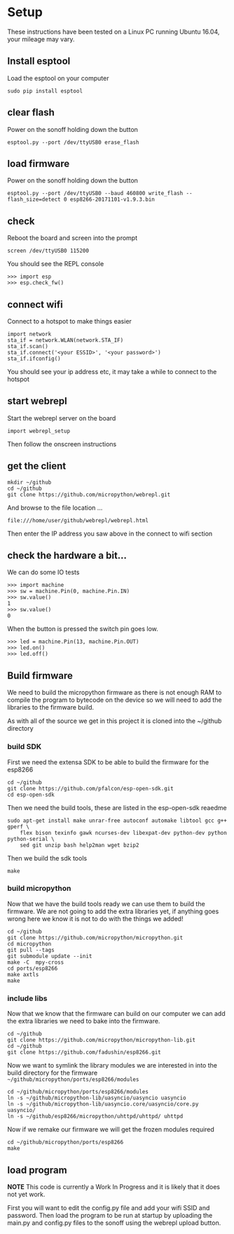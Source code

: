 # Setup
These instructions have been tested on a Linux PC running Ubuntu 16.04, your mileage may vary.

## Install esptool
Load the esptool on your computer
```
sudo pip install esptool
```
## clear flash
Power on the sonoff holding down the button
```
esptool.py --port /dev/ttyUSB0 erase_flash
```
## load firmware
Power on the sonoff holding down the button
```
esptool.py --port /dev/ttyUSB0 --baud 460800 write_flash --flash_size=detect 0 esp8266-20171101-v1.9.3.bin
```

## check
Reboot the board and screen into the prompt
```
screen /dev/ttyUSB0 115200
```
You should see the REPL console
```
>>> import esp
>>> esp.check_fw()
```
## connect wifi
Connect to a hotspot to make things easier
```
import network
sta_if = network.WLAN(network.STA_IF)
sta_if.scan()
sta_if.connect('<your ESSID>', '<your password>')
sta_if.ifconfig()
```
You should see your ip address etc, it may take a while to connect to the hotspot
## start webrepl
Start the webrepl server on the board
```
import webrepl_setup
```
Then follow the onscreen instructions
## get the client
```
mkdir ~/github
cd ~/github
git clone https://github.com/micropython/webrepl.git
```
And browse to the file location ...
```
file:///home/user/github/webrepl/webrepl.html
```
Then enter the IP address you saw above in the connect to wifi section

## check the hardware a bit...
We can do some IO tests
```
>>> import machine
>>> sw = machine.Pin(0, machine.Pin.IN)
>>> sw.value()
1
>>> sw.value()
0
```
When the button is pressed the switch pin goes low.

```
>>> led = machine.Pin(13, machine.Pin.OUT)
>>> led.on()
>>> led.off()
```

## Build firmware
We need to build the micropython firmware as there is not enough RAM to compile the program to bytecode on the device so we will need to add the libraries to the firmware build.

As with all of the source we get in this project it is cloned into the ~/github directory

### build SDK
First we need the extensa SDK to be able to build the firmware for the esp8266
```
cd ~/github
git clone https://github.com/pfalcon/esp-open-sdk.git
cd esp-open-sdk
```
Then we need the build tools, these are listed in the esp-open-sdk reaedme
```
sudo apt-get install make unrar-free autoconf automake libtool gcc g++ gperf \
    flex bison texinfo gawk ncurses-dev libexpat-dev python-dev python python-serial \
    sed git unzip bash help2man wget bzip2
```
Then we build the sdk tools
```
make
```

### build micropython
Now that we have the build tools ready we can use them to build the firmware. We are not going to add the extra libraries yet, if anything goes wrong here we know it is not to do with the things we added!
```
cd ~/github
git clone https://github.com/micropython/micropython.git
cd micropython
git pull --tags
git submodule update --init
make -C  mpy-cross
cd ports/esp8266
make axtls
make
```

### include libs
Now that we know that the firmware can build on our computer we can add the extra libraries we need to bake into the firmware.
```
cd ~/github
git clone https://github.com/micropython/micropython-lib.git
cd ~/github
git clone https://github.com/fadushin/esp8266.git
```
Now we want to symlink the library modules we are interested in into the build directory for the firmware ```~/github/micropython/ports/esp8266/modules```
```
cd ~/github/micropython/ports/esp8266/modules
ln -s ~/github/micropython-lib/uasyncio/uasyncio uasyncio
ln -s ~/github/micropython-lib/uasyncio.core/uasyncio/core.py uasyncio/
ln -s ~/github/esp8266/micropython/uhttpd/uhttpd/ uhttpd
```
Now if we remake our firmware we will get the frozen modules required
```
cd ~/github/micropython/ports/esp8266
make
```

## load program
**NOTE** This code is currently a Work In Progress and it is likely that it does not yet work.

First you will want to edit the config.py file and add your wifi SSID and password. Then load the program to be run at startup by uploading the main.py and config.py files to the sonoff using the webrepl upload button.
